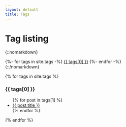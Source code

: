 ```yaml
---
layout: default
title: Tags
---
```


<!-- Begin code @ tags/index.md -->

# Tag listing

{::nomarkdown}
<div class="container">
{%- for tags in site.tags -%}
  <a href="#{{ tags[0] }}"<h3 style="display:inline;">{{ tags[0] }}</h3></a>
{%- endfor -%}
</div>
{::/nomarkdown}

{% for tags in site.tags %}
  <h3>{{ tags[0] }}</h3>
  <ul>
    {% for post in tags[1] %}
      <li><a href="{{ post.url| relative_url }}">{{ post.title }}</a></li>
    {% endfor %}
  </ul>
{% endfor %}

<!-- End code @ tags/index.md -->
